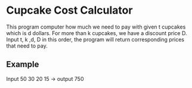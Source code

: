 # Cupcake Cost Calculator
This program computer how much we need to pay with given t cupcakes which is d dollars.
For more than k cupcakes, we have a discount price D.
Input t, k ,d, D in this order, the program will return corresponding prices that need to pay.
## Example 
Input 50 30 20 15 -> output 750
